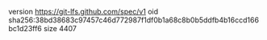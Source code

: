 version https://git-lfs.github.com/spec/v1
oid sha256:38bd38683c97457c46d772987f1df0b1a68c8b0b5ddfb4b16ccd166bc1d23ff6
size 4407
